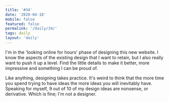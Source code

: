 ```yaml
---
title: '#34'
date: '2020-04-18'
mobile: false
featured: false
permalink: '/daily/34/'
tags: daily
layout: 'daily'
---
```


I'm in the 'looking online for hours' phase of designing this new website. I know the aspects of the existing design that I want to retain, but I also really want to push it up a level. Find the little details to make it better, more impressive and something I can be proud of.

Like anything, designing takes practice. It's weird to think that the more time you spend trying to have ideas the more ideas you will inevitably have. Speaking for myself, 9 out of 10 of my design ideas are nonsense, or derivative. Which is fine; I'm not a designer.
